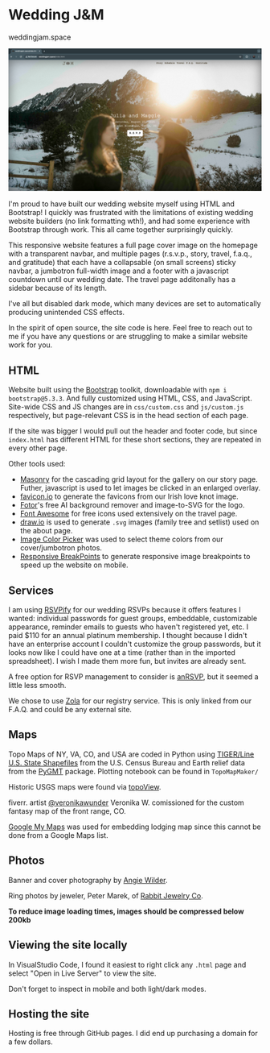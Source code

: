 # Wedding J&M

weddingjam.space

![Index](./images/index.png)

I'm proud to have built our wedding website myself using HTML and Bootstrap! I quickly was frustrated with the limitations of existing wedding website builders (no link formatting wth!), and had some experience with Bootstrap through work. This all came together surprisingly quickly.

This responsive website features a full page cover image on the homepage with a transparent navbar, and multiple pages (r.s.v.p., story, travel, f.a.q., and gratitude) that each have a collapsable (on small screens) sticky navbar, a jumbotron full-width image and a footer with a javascript countdown until our wedding date. The travel page additonally has a sidebar because of its length.

I've all but disabled dark mode, which many devices are set to automatically producing unintended CSS effects.

In the spirit of open source, the site code is here. Feel free to reach out to me if you have any questions or are struggling to make a similar website work for you.

## HTML

Website built using the [Bootstrap](https://getbootstrap.com/) toolkit, downloadable with `npm i bootstrap@5.3.3`. And fully customized using HTML, CSS, and JavaScript. Site-wide CSS and JS changes are in `css/custom.css` and `js/custom.js` respectively, but page-relevant CSS is in the head section of each page.

If the site was bigger I would pull out the header and footer code, but since `index.html` has different HTML for these short sections, they are repeated in every other page.

Other tools used: 
 - [Masonry](https://masonry.desandro.com/) for the cascading grid layout for the gallery on our story page. Futher, javascript is used to let images be clicked in an enlarged overlay.
 - [favicon.io](https://favicon.io/) to generate the favicons from our Irish love knot image.
 - [Fotor](https://www.fotor.com/)'s free AI background remover and image-to-SVG for the logo.
 - [Font Awesome](https://fontawesome.com/icons) for free icons used extensively on the travel page.
 - [draw.io](draw.io) is used to generate `.svg` images (family tree and setlist) used on the about page.
 - [Image Color Picker](https://imagecolorpicker.com/) was used to select theme colors from our cover/jumbotron photos.
 - [Responsive BreakPoints](https://responsivebreakpoints.com/) to generate responsive image breakpoints to speed up the website on mobile.

## Services

I am using [RSVPify](https://rsvpify.com/) for our wedding RSVPs because it offers features I wanted: individual passwords for guest groups, embeddable, customizable appearance, reminder emails to guests who haven't registered yet, etc. I paid $110 for an annual platinum membership. I thought because I didn't have an enterprise account I couldn't customize the group passwords, but it looks now like I could have one at a time (rather than in the imported spreadsheet). I wish I made them more fun, but invites are already sent. 

A free option for RSVP management to consider is [anRSVP](https://anrsvp.com/), but it seemed a little less smooth.


We chose to use [Zola](https://www.zola.com/search/wedding-registry) for our registry service. This is only linked from our F.A.Q. and could be any external site.

## Maps

Topo Maps of NY, VA, CO, and USA are coded in Python using [TIGER/Line U.S. State Shapefiles](https://catalog.data.gov/dataset/tiger-line-shapefile-current-nation-u-s-state-and-equivalent-entities/resource/ac41845b-de1d-4b4f-ab98-0f8573a6b69d) from the U.S. Census Bureau and Earth relief data from the [PyGMT](https://www.pygmt.org/dev/index.html) package. Plotting notebook can be found in `TopoMapMaker/`

Historic USGS maps were found via [topoView](https://ngmdb.usgs.gov/topoview/).

fiverr. artist [@veronikawunder](https://www.fiverr.com/veronikawunder?source=order_page_user_message_link) Veronika W. comissioned for the custom fantasy map of the front range, CO.

[Google My Maps](https://mymaps.google.com/) was used for embedding lodging map since this cannot be done from a Google Maps list.

## Photos

Banner and cover photography by [Angie Wilder](https://angiewilderphoto.com/).

Ring photos by jeweler, Peter Marek, of [Rabbit Jewelry Co](https://rabbitjewelryco.myportfolio.com/work).

**To reduce image loading times, images should be compressed below 200kb**

## Viewing the site locally

In VisualStudio Code, I found it easiest to right click any `.html` page and select "Open in Live Server" to view the site.

Don't forget to inspect in mobile and both light/dark modes.

## Hosting the site

Hosting is free through GitHub pages. I did end up purchasing a domain for a few dollars.